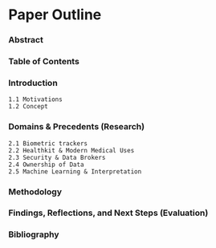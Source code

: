 # Paper Outline

### Abstract
### Table of Contents
### Introduction
    1.1 Motivations
    1.2 Concept
### Domains & Precedents (Research)
    2.1 Biometric trackers
    2.2 Healthkit & Modern Medical Uses
    2.3 Security & Data Brokers
    2.4 Ownership of Data
    2.5 Machine Learning & Interpretation
### Methodology
### Findings, Reflections, and Next Steps (Evaluation)
### Bibliography
